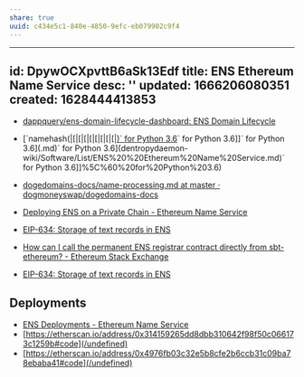 ```yaml
---
share: true
uuid: c434e5c1-840e-4850-9efc-eb079902c9f4
---
```

---
id: DpywOCXpvttB6aSk13Edf
title: ENS  Ethereum Name Service
desc: ''
updated: 1666206080351
created: 1628444413853
---

* [dappquery/ens-domain-lifecycle-dashboard: ENS Domain Lifecycle](https://github.com/dappquery/ens-domain-lifecycle-dashboard)

* [\`namehash(|[|[|[|[|[|[|[|[|[)\` for Python 3.6](/undefined)\` for Python 3.6]]\` for Python 3.6](.md)\` for Python 3.6](dentropydaemon-wiki/Software/List/ENS%20%20Ethereum%20Name%20Service.md)\` for Python 3.6]]%5C%60%20for%20Python%203.6)
* [dogedomains-docs/name-processing.md at master · dogmoneyswap/dogedomains-docs](https://github.com/dogmoneyswap/dogedomains-docs/blob/master/contract-api-reference/name-processing.md)

* [Deploying ENS on a Private Chain - Ethereum Name Service](https://docs.ens.domains/deploying-ens-on-a-private-chain)
* [EIP-634: Storage of text records in ENS](https://eips.ethereum.org/EIPS/eip-634)
* [How can I call the permanent ENS registrar contract directly from sbt-ethereum? - Ethereum Stack Exchange](https://ethereum.stackexchange.com/questions/70436/how-can-i-call-the-permanent-ens-registrar-contract-directly-from-sbt-ethereum)
* [EIP-634: Storage of text records in ENS](https://eips.ethereum.org/EIPS/eip-634)

## Deployments

* [ENS Deployments - Ethereum Name Service](https://docs.ens.domains/ens-deployments)
* [https://etherscan.io/address/0x314159265dd8dbb310642f98f50c066173c1259b#code](/undefined)
* [https://etherscan.io/address/0x4976fb03c32e5b8cfe2b6ccb31c09ba78ebaba41#code](/undefined)
